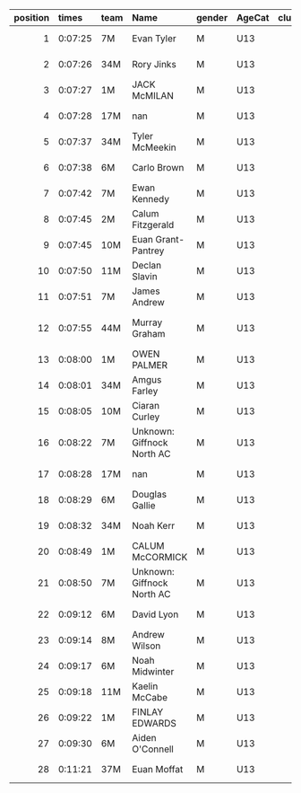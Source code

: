 |   position | times   | team   | Name                       | gender   | AgeCat   |   clubnumber | Club name             | Website                                |   finishPosition |
|-----------:|:--------|:-------|:---------------------------|:---------|:---------|-------------:|:----------------------|:---------------------------------------|-----------------:|
|          1 | 0:07:25 | 7M     | Evan Tyler                 | M        | U13      |            7 | Giffnock North AC     | https://www.giffnocknorth.co.uk/       |                1 |
|          2 | 0:07:26 | 34M    | Rory Jinks                 | M        | U13      |           34 | Kilbarchan AAC        | https://kilbarchanaac.org.uk/          |                2 |
|          3 | 0:07:27 | 1M     | JACK McMILAN               | M        | U13      |            1 | East Kilbride AC      | http://www.ekac.org.uk/                |                3 |
|          4 | 0:07:28 | 17M    | nan                        | M        | U13      |           17 | Calderglen Harriers   | http://www.calderglenharriers.org.uk/  |                4 |
|          5 | 0:07:37 | 34M    | Tyler McMeekin             | M        | U13      |           34 | Kilbarchan AAC        | https://kilbarchanaac.org.uk/          |                5 |
|          6 | 0:07:38 | 6M     | Carlo Brown                | M        | U13      |            6 | Cambuslang Harriers   | https://cambuslangharriers.org/        |                6 |
|          7 | 0:07:42 | 7M     | Ewan Kennedy               | M        | U13      |            7 | Giffnock North AC     | https://www.giffnocknorth.co.uk/       |                7 |
|          8 | 0:07:45 | 2M     | Calum Fitzgerald           | M        | U13      |            2 | Kilmarnock H&AC       | http://www.kilmarnockharriers.com/     |                8 |
|          9 | 0:07:45 | 10M    | Euan Grant-Pantrey         | M        | U13      |           10 | Shettleston Harriers  | http://shettlestonharriers.org.uk/     |                9 |
|         10 | 0:07:50 | 11M    | Declan Slavin              | M        | U13      |           11 | Airdrie Harriers      | http://airdrieharriers.org/            |               10 |
|         11 | 0:07:51 | 7M     | James Andrew               | M        | U13      |            7 | Giffnock North AC     | https://www.giffnocknorth.co.uk/       |               11 |
|         12 | 0:07:55 | 44M    | Murray Graham              | M        | U13      |           44 | North Ayrshire AAC    | https://naathletics.co.uk/             |               12 |
|         13 | 0:08:00 | 1M     | OWEN PALMER                | M        | U13      |            1 | East Kilbride AC      | http://www.ekac.org.uk/                |               13 |
|         14 | 0:08:01 | 34M    | Amgus Farley               | M        | U13      |           34 | Kilbarchan AAC        | https://kilbarchanaac.org.uk/          |               14 |
|         15 | 0:08:05 | 10M    | Ciaran Curley              | M        | U13      |           10 | Shettleston Harriers  | http://shettlestonharriers.org.uk/     |               15 |
|         16 | 0:08:22 | 7M     | Unknown: Giffnock North AC | M        | U13      |            7 | Giffnock North AC     | https://www.giffnocknorth.co.uk/       |               16 |
|         17 | 0:08:28 | 17M    | nan                        | M        | U13      |           17 | Calderglen Harriers   | http://www.calderglenharriers.org.uk/  |               17 |
|         18 | 0:08:29 | 6M     | Douglas Gallie             | M        | U13      |            6 | Cambuslang Harriers   | https://cambuslangharriers.org/        |               18 |
|         19 | 0:08:32 | 34M    | Noah Kerr                  | M        | U13      |           34 | Kilbarchan AAC        | https://kilbarchanaac.org.uk/          |               19 |
|         20 | 0:08:49 | 1M     | CALUM McCORMICK            | M        | U13      |            1 | East Kilbride AC      | http://www.ekac.org.uk/                |               20 |
|         21 | 0:08:50 | 7M     | Unknown: Giffnock North AC | M        | U13      |            7 | Giffnock North AC     | https://www.giffnocknorth.co.uk/       |               21 |
|         22 | 0:09:12 | 6M     | David Lyon                 | M        | U13      |            6 | Cambuslang Harriers   | https://cambuslangharriers.org/        |               22 |
|         23 | 0:09:14 | 8M     | Andrew Wilson              | M        | U13      |            8 | Bellahouston Harriers | http://www.bellahoustonharriers.co.uk/ |               23 |
|         24 | 0:09:17 | 6M     | Noah Midwinter             | M        | U13      |            6 | Cambuslang Harriers   | https://cambuslangharriers.org/        |               24 |
|         25 | 0:09:18 | 11M    | Kaelin McCabe              | M        | U13      |           11 | Airdrie Harriers      | http://airdrieharriers.org/            |               25 |
|         26 | 0:09:22 | 1M     | FINLAY EDWARDS             | M        | U13      |            1 | East Kilbride AC      | http://www.ekac.org.uk/                |               26 |
|         27 | 0:09:30 | 6M     | Aiden O'Connell            | M        | U13      |            6 | Cambuslang Harriers   | https://cambuslangharriers.org/        |               27 |
|         28 | 0:11:21 | 37M    | Euan Moffat                | M        | U13      |           37 | Law & District AAC    | http://www.lawaac.co.uk/               |               28 |